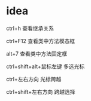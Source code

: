 # idea

ctrl+h 查看继承关系

ctrl+F12 查看类中方法模态框

alt+7 查看类中方法固定框

ctrl+shift+alt+鼠标左键 多选光标

ctrl+左右方向 光标跨越

ctrl+shift+左右方向 跨越选择

